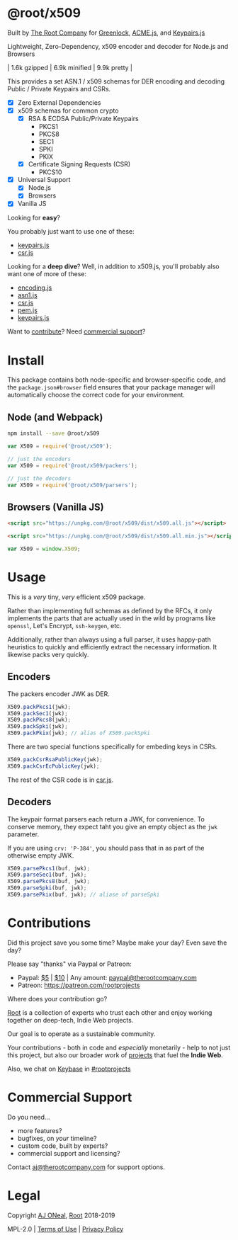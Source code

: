 # @root/x509

Built by [The Root Company](https://therootcompany.com)
for [Greenlock](https://greenlock.domains),
[ACME.js](https://git.rootprojects.org/root/acme.js),
and [Keypairs.js](https://git.rootprojects.org/root/keypairs.js)

Lightweight, Zero-Dependency, x509 encoder and decoder for Node.js and Browsers

| 1.6k gzipped
| 6.9k minified
| 9.9k pretty
|

This provides a set ASN.1 / x509 schemas for DER encoding and decoding
Public / Private Keypairs and CSRs.

-   [x] Zero External Dependencies
-   [x] x509 schemas for common crypto
    -   [x] RSA & ECDSA Public/Private Keypairs
        -   PKCS1
        -   PKCS8
        -   SEC1
        -   SPKI
        -   PKIX
    -   [x] Certificate Signing Requests (CSR)
        -   PKCS10
-   [x] Universal Support
    -   [x] Node.js
    -   [x] Browsers
-   [x] Vanilla JS

Looking for **easy**?

You probably just want to use one of these:

-   [keypairs.js](https://git.rootprojects.org/root/keypairs.js)
-   [csr.js](https://git.rootprojects.org/root/csr.js)

Looking for a **deep dive**? Well, in addition to x509.js,
you'll probably also want one of more of these:

-   [encoding.js](https://git.rootprojects.org/root/encoding.js)
-   [asn1.js](https://git.rootprojects.org/root/asn1.js)
-   [csr.js](https://git.rootprojects.org/root/csr.js)
-   [pem.js](https://git.rootprojects.org/root/pem.js)
-   [keypairs.js](https://git.rootprojects.org/root/keypairs.js)

Want to [contribute](#contributions)?
Need [commercial support](#commercial-support)?

# Install

This package contains both node-specific and browser-specific code,
and the `package.json#browser` field ensures that your package manager
will automatically choose the correct code for your environment.

## Node (and Webpack)

```bash
npm install --save @root/x509
```

```js
var X509 = require('@root/x509');
```

```js
// just the encoders
var X509 = require('@root/x509/packers');
```

```js
// just the decoders
var X509 = require('@root/x509/parsers');
```

## Browsers (Vanilla JS)

```html
<script src="https://unpkg.com/@root/x509/dist/x509.all.js"></script>
```

```html
<script src="https://unpkg.com/@root/x509/dist/x509.all.min.js"></script>
```

```js
var X509 = window.X509;
```

# Usage

This is a _very_ tiny, _very_ efficient x509 package.

Rather than implementing full schemas as defined by the RFCs,
it only implements the parts that are actually used in the wild
by programs like `openssl`, Let's Encrypt, `ssh-keygen`, etc.

Additionally, rather than always using a full parser,
it uses happy-path heuristics to quickly and efficiently
extract the necessary information. It likewise packs very quickly.

## Encoders

The packers encoder JWK as DER.

```js
X509.packPkcs1(jwk);
X509.packSec1(jwk);
X509.packPkcs8(jwk);
X509.packSpki(jwk);
X509.packPkix(jwk); // alias of X509.packSpki
```

There are two special functions specifically for
embeding keys in CSRs.

```js
X509.packCsrRsaPublicKey(jwk);
X509.packCsrEcPublicKey(jwk);
```

The rest of the CSR code is in [csr.js](https://git.rootprojects.org/root/csr.js).

## Decoders

The keypair format parsers each return a JWK, for convenience.
To conserve memory, they expect taht you give an empty object
as the `jwk` parameter.

If you are using `crv: 'P-384'`, you should pass that in as part
of the otherwise empty JWK.

```js
X509.parsePkcs1(buf, jwk);
X509.parseSec1(buf, jwk);
X509.parsePkcs8(buf, jwk);
X509.parseSpki(buf, jwk);
X509.parsePkix(buf, jwk); // aliase of parseSpki
```

# Contributions

Did this project save you some time? Maybe make your day? Even save the day?

Please say "thanks" via Paypal or Patreon:

-   Paypal: [\$5](https://paypal.me/rootprojects/5) | [\$10](https://paypal.me/rootprojects/10) | Any amount: <paypal@therootcompany.com>
-   Patreon: <https://patreon.com/rootprojects>

Where does your contribution go?

[Root](https://therootcompany.com) is a collection of experts
who trust each other and enjoy working together on deep-tech,
Indie Web projects.

Our goal is to operate as a sustainable community.

Your contributions - both in code and _especially_ monetarily -
help to not just this project, but also our broader work
of [projects](https://rootprojects.org) that fuel the **Indie Web**.

Also, we chat on [Keybase](https://keybase.io)
in [#rootprojects](https://keybase.io/team/rootprojects)

# Commercial Support

Do you need...

-   more features?
-   bugfixes, on _your_ timeline?
-   custom code, built by experts?
-   commercial support and licensing?

<!-- Please visit <https://therootcompany.com> or contact -->

Contact <aj@therootcompany.com> for support options.

# Legal

Copyright [AJ ONeal](https://coolaj86.com),
[Root](https://therootcompany.com) 2018-2019

MPL-2.0 |
[Terms of Use](https://therootcompany.com/legal/#terms) |
[Privacy Policy](https://therootcompany.com/legal/#privacy)
